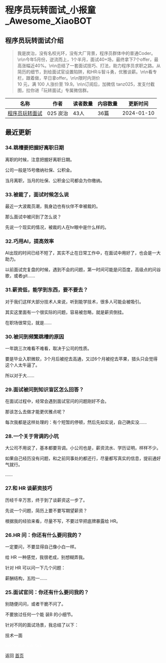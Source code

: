 # 程序员玩转面试_小报童_Awesome_XiaoBOT

## 程序员玩转面试介绍
> 我是炭治，没有名校光环，没有大厂背景，程序员群体中的普通Coder。\n\n今年5月份，逆流而上，1个半月，面试40+场，最终拿下7个offer，最高涨幅近40%。\n\n总结了一套面试技巧、打法，助力程序员求职之路。从简历的细节，到给面试官设置陷阱，和HR斗智斗勇，优雅谈薪。\n\n看专栏，跟着做，早日拿offer。\n\n限时内测价  
10 元，满 100 人涨价至 19.9。\n\n订阅后，加微信 tanz025，发支付截图，拉你进「玩转面试」专属微信群。  
  


|名称|作者|读者数量|内容数量|更新时间|
|---|---|---|---|---|
|[程序员玩转面试](https://xiaobot.net/p/tanzinterview?refer=0b133df9-27dc-423b-8101-639049001c13)|025 炭治|43人|36篇|2024-01-10|

## 最近更新
### 34.跳槽要把握好离职日期

离职的时候，注意把握好离职日期。

公司一般是15号缴纳社保、公积金。

当月离职，当月的社保、公积金公司都会为你缴纳。

### 33.被裁了，面试时候怎么说

最近一大波裁员潮，我身边也有伙伴不幸被裁的。

那么面试中被问到了怎么说？

先说一个现实的情况，被裁的人在hr眼中是什么样的。

### 32.巧用AI，提高效率

AI出现的时间已经不短了，其实不止在日常工作中，在面试中用好了，也会是一大助力。

以前面试完复盘的时候，遇到不会的问题，第一时间可能是问百度，高级点的问谷歌，或者git......

### 31.薪资低，能学到东西，要不要去？

对于我们这样大部分技术人来说，听到能学技术，很多人可能会被吸引。

其实这里面有一个很实际的问题，容易被忽略，就是薪资倒挂。

在职场很常见，就是......

### 30.被问到频繁跳槽的原因

一年跳三次难看不难看，取决于公司的性质。

要是毕业入职微软，3个月后被挖去高通，又过6个月被挖去苹果，猎头只会觉得这个人太牛逼了。

所以对于大......

### 29.面试被问到知识盲区怎么回答？

在面试过程中，经常会遇到面试官问的问题刚好不会。

那该怎么去做才能更优雅点呢？

每次我都是这样处理的：有个短暂的停顿，然后先如实说，自己确实没......

### 28.一个关于背调的小坑

大公司不用说了，基本都要背调。小公司也是，薪资流水、学历证明，样样不少。

如果自己经历没有问题，和之前同事处的都还行，尽量都写真实的信息，提前通好气就行。

......

### 27.和 HR 谈薪资技巧

历经千辛万苦，终于到了谈薪资这一步了。

先说一个问题，简历上要不要写期望薪资？

根据我的经验来看，尽量不写，不要过早把底牌暴露给 HR。

### 26.HR 问：你还有什么要问我的？

一定要问，不要显得自己像小白一样。

给 HR 一种感觉，我很老成，别想糊弄我。

针对 HR 可以问一下几个问题：

薪酬结构，五险一......

### 25.面试官问：你还有什么要问我的？

别随便问问，或者干脆不问了。

不要放过任何一个能 装B 的小细节。

针对不同的面试场景，我总结了以下：

技术一面


<a href="https://github.com/Reno9527/awesome-xiaobot" style="color: white; text-decoration: none;">awesome-xiaobot</a>

返回 [首页](../README.md)
